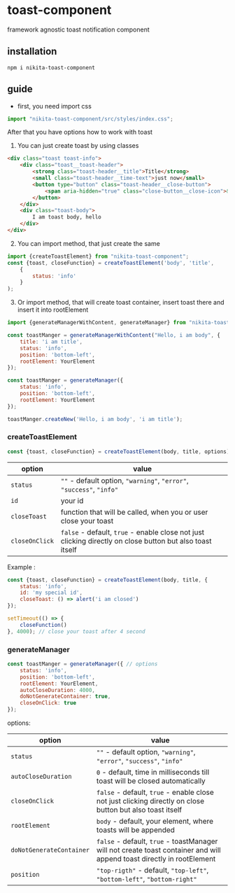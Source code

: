 # toast-component
framework agnostic toast notification component

## installation
`npm i nikita-toast-component`

## guide

- first, you need import css
```javascript
import "nikita-toast-component/src/styles/index.css";
```
After that you have options how to work with toast

 1. You can just create toast by using classes
```html
<div class="toast toast-info">
    <div class="toast__toast-header">
        <strong class="toast-header__title">Title</strong>
        <small class="toast-header__time-text">just now</small>
        <button type="button" class="toast-header__close-button">
            <span aria-hidden="true" class="close-button__close-icon">&times;</span>
        </button>
    </div>
    <div class="toast-body">
        I am toast body, hello
    </div>
</div>
```
 2. You can import method, that just create the same
```javascript
import {createToastElement} from "nikita-toast-component";
const {toast, closeFunction} = createToastElement('body', 'title',
    {
        status: 'info'
    }
);
```
 3. Or import method, that will create toast container, insert toast there and insert it into rootElement 

```javascript
import {generateManagerWithContent, generateManager} from "nikita-toast-component";

const toastManger = generateManagerWithContent("Hello, i am body", {
    title: 'i am title',
    status: 'info',
    position: 'bottom-left',
    rootElement: YourElement
});
```
```javascript
const toastManger = generateManager({
    status: 'info',
    position: 'bottom-left',
    rootElement: YourElement
});

toastManger.createNew('Hello, i am body', 'i am title');
```
### createToastElement
```javascript
const {toast, closeFunction} = createToastElement(body, title, options)
```
|option|value|
|---|---|
|  `status` | `""` - default option, `"warning"`, `"error"`, `"success"`, `"info"`  |
| `id`  |  your id |
| `closeToast`  | function that will be called, when you or user close your toast|
| `closeOnClick`  | `false` - default, `true` - enable close not just clicking directly on close button but also toast itself |

Example : 

```javascript
const {toast, closeFunction} = createToastElement(body, title, {
    status: 'info',
    id: 'my special id',
    closeToast: () => alert('i am closed')
});

setTimeout(() => {
    closeFunction()
}, 4000); // close your toast after 4 second
```

### generateManager

```javascript
const toastManger = generateManager({ // options
    status: 'info',
    position: 'bottom-left',
    rootElement: YourElement,
    autoCloseDuration: 4000,
    doNotGenerateContainer: true,
    closeOnClick: true
});
```

options:

|option|value|
|---|---|
|  `status` | `""` - default option, `"warning"`, `"error"`, `"success"`, `"info"`  |
| `autoCloseDuration` | `0` - default, time in milliseconds till toast will be closed automatically|
| `closeOnClick` | `false` - default, `true` - enable close not just clicking directly on close button but also toast itself|
| `rootElement` | `body` - default, your element, where toasts will be appended|
| `doNotGenerateContainer` | `false` - default, `true` - toastManager will not create toast container and will append toast directly in rootElement|
| `position` | `"top-rigth"` - default, `"top-left"`, `"bottom-left"`, `"bottom-right"`|
